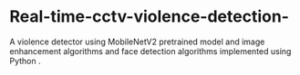 # Real-time-cctv-violence-detection-
A violence detector using MobileNetV2 pretrained model and image enhancement algorithms and face detection algorithms implemented using Python .
